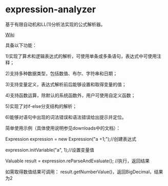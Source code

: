 expression-analyzer
===================

基于有限自动机和LL(1)分析法实现的公式解析器。

[Wiki](https://github.com/shanxuecheng/expression-analyzer/wiki)

具备以下功能：

1)实现了算术和逻辑表达式的解析，可使用单条或多条语句，表达式中可使用注释；

2)支持多种数据类型，包括数值、布尔、字符串和日期；

3)支持变量定义，表达式解析前后能够设置和取得变量的值；

4)支持函数运算，除默认的系统函数外，用户可使用自定义函数；

5)实现了对if-else分支结构的解析；

6)能够对语句中出现的词法错误和语法错误给出提示并定位。

简单使用示例（具体使用说明参见downloads中的文档）：

Expression expression = new Expression("a +1;");//创建表达式

expression.initVariable("a", 1);//设置变量值

Valuable result = expression.reParseAndEvaluate(); //执行，返回结果

如需取得数值结果可调用： result.getNumberValue()，返回BigDecimal，结果为2
